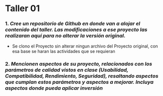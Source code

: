 # Taller 01

### 1.  *Cree un repositorio de Github en donde van a alojar el contenido del taller. Las modificaciones a ese proyecto las realizaran aquí para no alterar la versión original.*
- Se clono el Proyecto sin alterar ningun archivo del Proyecto original, con esa base se haran las actividades que se requieran
### 2.   *Mencionen aspectos de su proyecto, relacionados con los parámetros de calidad vistos en clase (Usabilidad, Compatibilidad, Rendimiento, Seguridad), resaltando aspectos que cumplan estos parámetros y aspectos a mejorar. Incluya aspectos donde pueda aplicar inversión*


